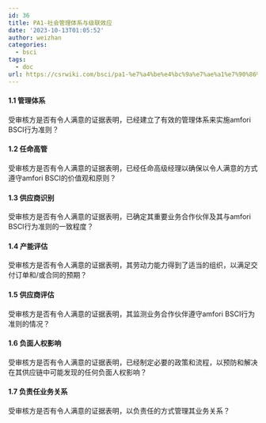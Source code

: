 ```yaml
---
id: 36
title: PA1-社会管理体系与级联效应
date: '2023-10-13T01:05:52'
author: weizhan
categories:
  - bsci
tags:
  - doc
url: https://csrwiki.com/bsci/pa1-%e7%a4%be%e4%bc%9a%e7%ae%a1%e7%90%86%e4%bd%93%e7%b3%bb%e4%b8%8e%e7%ba%a7%e8%81%94%e6%95%88%e5%ba%94
---
```


#### 1.1 管理体系[​](http://localhost:3000/amfori-BSCI/BSCI13%E4%B8%AA%E6%A0%87%E5%87%86/PA1-%E7%A4%BE%E4%BC%9A%E7%AE%A1%E7%90%86%E4%BD%93%E7%B3%BB%E4%B8%8E%E7%BA%A7%E8%81%94%E6%95%88%E5%BA%94#11-%E7%AE%A1%E7%90%86%E4%BD%93%E7%B3%BB)

受审核方是否有令人满意的证据表明，已经建立了有效的管理体系来实施amfori BSCI行为准则？

#### 1.2 任命高管[​](http://localhost:3000/amfori-BSCI/BSCI13%E4%B8%AA%E6%A0%87%E5%87%86/PA1-%E7%A4%BE%E4%BC%9A%E7%AE%A1%E7%90%86%E4%BD%93%E7%B3%BB%E4%B8%8E%E7%BA%A7%E8%81%94%E6%95%88%E5%BA%94#12-%E4%BB%BB%E5%91%BD%E9%AB%98%E7%AE%A1)

受审核方是否有令人满意的证据表明，已经任命高级经理以确保以令人满意的方式遵守amfori BSCI的价值观和原则？

#### 1.3 供应商识别[​](http://localhost:3000/amfori-BSCI/BSCI13%E4%B8%AA%E6%A0%87%E5%87%86/PA1-%E7%A4%BE%E4%BC%9A%E7%AE%A1%E7%90%86%E4%BD%93%E7%B3%BB%E4%B8%8E%E7%BA%A7%E8%81%94%E6%95%88%E5%BA%94#13-%E4%BE%9B%E5%BA%94%E5%95%86%E8%AF%86%E5%88%AB)

受审核方是否有令人满意的证据表明，已确定其重要业务合作伙伴及其与amfori BSCI行为准则的一致程度？

#### 1.4 产能评估[​](http://localhost:3000/amfori-BSCI/BSCI13%E4%B8%AA%E6%A0%87%E5%87%86/PA1-%E7%A4%BE%E4%BC%9A%E7%AE%A1%E7%90%86%E4%BD%93%E7%B3%BB%E4%B8%8E%E7%BA%A7%E8%81%94%E6%95%88%E5%BA%94#14-%E4%BA%A7%E8%83%BD%E8%AF%84%E4%BC%B0)

受审核方是否有令人满意的证据表明，其劳动力能力得到了适当的组织，以满足交付订单和/或合同的预期？

#### 1.5 供应商评估[​](http://localhost:3000/amfori-BSCI/BSCI13%E4%B8%AA%E6%A0%87%E5%87%86/PA1-%E7%A4%BE%E4%BC%9A%E7%AE%A1%E7%90%86%E4%BD%93%E7%B3%BB%E4%B8%8E%E7%BA%A7%E8%81%94%E6%95%88%E5%BA%94#15-%E4%BE%9B%E5%BA%94%E5%95%86%E8%AF%84%E4%BC%B0)

受审核方是否有令人满意的证据表明，其监测业务合作伙伴遵守amfori BSCI行为准则的情况？

#### 1.6 负面人权影响[​](http://localhost:3000/amfori-BSCI/BSCI13%E4%B8%AA%E6%A0%87%E5%87%86/PA1-%E7%A4%BE%E4%BC%9A%E7%AE%A1%E7%90%86%E4%BD%93%E7%B3%BB%E4%B8%8E%E7%BA%A7%E8%81%94%E6%95%88%E5%BA%94#16-%E8%B4%9F%E9%9D%A2%E4%BA%BA%E6%9D%83%E5%BD%B1%E5%93%8D)

受审核方是否有令人满意的证据表明，已经制定必要的政策和流程，以预防和解决在其供应链中可能发现的任何负面人权影响？

#### 1.7 负责任业务关系[​](http://localhost:3000/amfori-BSCI/BSCI13%E4%B8%AA%E6%A0%87%E5%87%86/PA1-%E7%A4%BE%E4%BC%9A%E7%AE%A1%E7%90%86%E4%BD%93%E7%B3%BB%E4%B8%8E%E7%BA%A7%E8%81%94%E6%95%88%E5%BA%94#17-%E8%B4%9F%E8%B4%A3%E4%BB%BB%E4%B8%9A%E5%8A%A1%E5%85%B3%E7%B3%BB)

受审核方是否有令人满意的证据表明，以负责任的方式管理其业务关系？
